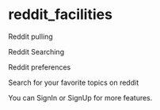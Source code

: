 # reddit_facilities

Reddit pulling

Reddit Searching

Reddit preferences

Search for your favorite topics on reddit

You can SignIn or SignUp for more features.
